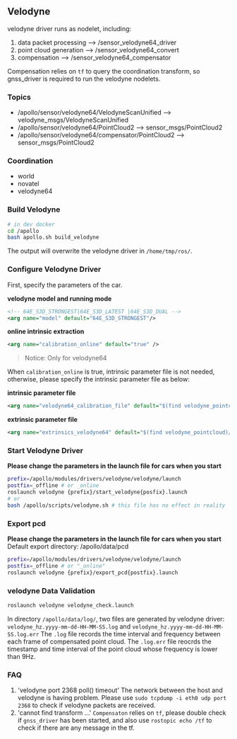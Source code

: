 
## Velodyne
velodyne driver runs as nodelet, including:
1. data packet processing --> /sensor_velodyne64_driver
2. point cloud generation --> /sensor_velodyne64_convert
3. compensation --> /sensor_velodyne64_compensator

Compensation relies on `tf` to query the coordination transform, so gnss_driver is required to run the velodyne nodelets.

### Topics
* /apollo/sensor/velodyne64/VelodyneScanUnified --> velodyne_msgs/VelodyneScanUnified
* /apollo/sensor/velodyne64/PointCloud2 --> sensor_msgs/PointCloud2
* /apollo/sensor/velodyne64/compensator/PointCloud2 --> sensor_msgs/PointCloud2

### Coordination
* world
* novatel
* velodyne64

### Build Velodyne

```bash
# in dev docker
cd /apollo
bash apollo.sh build_velodyne
```
The output will overwrite the velodyne driver in `/home/tmp/ros/`.

### Configure Velodyne Driver
First, specify the parameters of the car.

**velodyne model and running mode**
```xml
<!-- 64E_S3D_STRONGEST|64E_S3D_LATEST |64E_S3D_DUAL -->
<arg name="model" default="64E_S3D_STRONGEST"/>
```

**online intrinsic extraction**
```xml
<arg name="calibration_online" default="true" />
```
> Notice: Only for velodyne64

When `calibration_online` is true, intrinsic parameter file is not needed, otherwise, please specify the intrinsic parameter file as below:

**intrinsic parameter file**
```xml
<arg name="velodyne64_calibration_file" default="$(find velodyne_pointcloud)/params/64E_S3_calibration_example.yaml"/>
```

**extrinsic parameter file**
```xml
<arg name="extrinsics_velodyne64" default="$(find velodyne_pointcloud)/params/velodyne64_novatel_extrinsics_example.yaml"/>
```

### Start Velodyne Driver
**Please change the parameters in the launch file for cars when you start**
```bash
prefix=/apollo/modules/drivers/velodyne/velodyne/launch
postfix=_offline # or _online
roslaunch velodyne {prefix}/start_velodyne{posfix}.launch
# or
bash /apollo/scripts/velodyne.sh # this file has no effect in reality
```

### Export pcd
**Please change the parameters in the launch file for cars when you start**
Default export directory: /apollo/data/pcd
```bash
prefix=/apollo/modules/drivers/velodyne/velodyne/launch
postfix=_offline # or "_online"
roslaunch velodyne {prefix}/export_pcd{postfix}.launch
```

### velodyne Data Validation
```bash
roslaunch velodyne velodyne_check.launch
```
In directory `/apollo/data/log/`, two files are generated by velodyne driver: `velodyne_hz.yyyy-mm-dd-HH-MM-SS.log` and `velodyne_hz.yyyy-mm-dd-HH-MM-SS.log.err` The `.log` file records the time interval and frequency between each frame of compensated point cloud. The `.log.err` file reocrds the timestamp and time interval of the point cloud whose frequency is lower than 9Hz.

### FAQ
1. 'velodyne port 2368 poll() timeout'
	The network between the host and velodyne is having problem. Please use `sudo tcpdump -i eth0 udp port 2368` to check if velodyne packets are received.
2. 'cannot find transform ...'
	`Compensaton` relies on `tf`, please double check if `gnss_driver` has been started, and also use `rostopic echo /tf` to check if there are any message in the tf.

